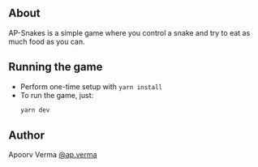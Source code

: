## About
AP-Snakes is a simple game where you control a snake and try to eat as much food as you can.

## Running the game
- Perform one-time setup with `yarn install`
- To run the game, just:
    ```bash
    yarn dev
    ```

## Author
Apoorv Verma [@ap.verma](https://www.linkedin.com/in/apoorvverma/)